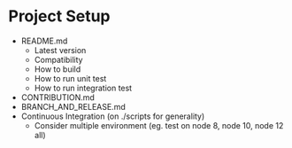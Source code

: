 # Project Setup

- README.md
  - Latest version
  - Compatibility
  - How to build
  - How to run unit test
  - How to run integration test
- CONTRIBUTION.md
- BRANCH_AND_RELEASE.md
- Continuous Integration (on ./scripts for generality)
  - Consider multiple environment (eg. test on node 8, node 10, node 12 all)
